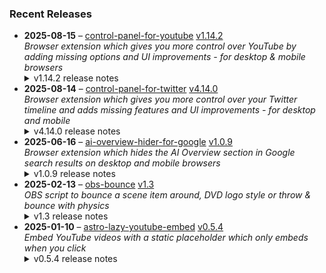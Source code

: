 ### Recent Releases

<!-- RECENT_RELEASES -->
<ul>
<li>
  <strong>2025-08-15</strong> – <a href="https://github.com/insin/control-panel-for-youtube">control-panel-for-youtube</a> <a href="https://github.com/insin/control-panel-for-youtube/releases/tag/v1.14.2">v1.14.2</a>
  <div><em>Browser extension which gives you more control over YouTube by adding missing options and UI improvements - for desktop &amp; mobile browsers</em></div>
  <details><summary>v1.14.2 release notes</summary><h2>Changes</h2>
<ul>
<li>The toolbar button now updates to indicate when the Enabled option is off</li>
<li>Translated the Japanese version of the extension name</li>
<li>Hide new individual Short grid item in Home on desktop</li>
<li>Fixed hiding Upcoming videos in Home on desktop, using the new thumbnail format</li>
<li>Fixed adding CSS when a new tab is left open in the background for a while</li>
</ul>
<h2>Availability</h2>

<p>This version is available for the following browsers:</p>
<p><a href="https://apps.apple.com/app/id6478456678?platform=mac" title="Safari on macOS" rel="nofollow"><img src="https://private-user-images.githubusercontent.com/226692/407980194-5521baec-f246-4a91-9615-ef602e3743b5.png?jwt=eyJ0eXAiOiJKV1QiLCJhbGciOiJIUzI1NiJ9.eyJpc3MiOiJnaXRodWIuY29tIiwiYXVkIjoicmF3LmdpdGh1YnVzZXJjb250ZW50LmNvbSIsImtleSI6ImtleTUiLCJleHAiOjE3NTYyMjgyNjAsIm5iZiI6MTc1NjIyNzk2MCwicGF0aCI6Ii8yMjY2OTIvNDA3OTgwMTk0LTU1MjFiYWVjLWYyNDYtNGE5MS05NjE1LWVmNjAyZTM3NDNiNS5wbmc_WC1BbXotQWxnb3JpdGhtPUFXUzQtSE1BQy1TSEEyNTYmWC1BbXotQ3JlZGVudGlhbD1BS0lBVkNPRFlMU0E1M1BRSzRaQSUyRjIwMjUwODI2JTJGdXMtZWFzdC0xJTJGczMlMkZhd3M0X3JlcXVlc3QmWC1BbXotRGF0ZT0yMDI1MDgyNlQxNzA2MDBaJlgtQW16LUV4cGlyZXM9MzAwJlgtQW16LVNpZ25hdHVyZT1lZGU2Yzk4YzdhZjRlMWZhMjkyNjIwNmNmN2UyNzRhZDY0OWFjNjdhYTYxNDg4ODUzMDQ1YzZiMTEyYjY0MDM5JlgtQW16LVNpZ25lZEhlYWRlcnM9aG9zdCJ9.XVvabq6C1zmpMd1frw48g23cNXceXMlwFF3aKk0DIUI" alt="Safari on macOS)" content-type-secured-asset="image/png" secured-asset-link="" style="max-width: 100%;"></a> <a href="https://apps.apple.com/app/id6478456678?platform=iphone" title="Safari on iOS" rel="nofollow"><img src="https://private-user-images.githubusercontent.com/226692/407979936-2370f4ea-3362-4b75-b52d-0e99dcae13f6.png?jwt=eyJ0eXAiOiJKV1QiLCJhbGciOiJIUzI1NiJ9.eyJpc3MiOiJnaXRodWIuY29tIiwiYXVkIjoicmF3LmdpdGh1YnVzZXJjb250ZW50LmNvbSIsImtleSI6ImtleTUiLCJleHAiOjE3NTYyMjgyNjAsIm5iZiI6MTc1NjIyNzk2MCwicGF0aCI6Ii8yMjY2OTIvNDA3OTc5OTM2LTIzNzBmNGVhLTMzNjItNGI3NS1iNTJkLTBlOTlkY2FlMTNmNi5wbmc_WC1BbXotQWxnb3JpdGhtPUFXUzQtSE1BQy1TSEEyNTYmWC1BbXotQ3JlZGVudGlhbD1BS0lBVkNPRFlMU0E1M1BRSzRaQSUyRjIwMjUwODI2JTJGdXMtZWFzdC0xJTJGczMlMkZhd3M0X3JlcXVlc3QmWC1BbXotRGF0ZT0yMDI1MDgyNlQxNzA2MDBaJlgtQW16LUV4cGlyZXM9MzAwJlgtQW16LVNpZ25hdHVyZT0zYTc1ODFhYmM4Y2YxM2YyMDNiZjU1ZTc3NWE4M2RiYWM2MTY0OTMyZjNmYjg1YWMzMDBkZTk4YTU4MmMwMzJjJlgtQW16LVNpZ25lZEhlYWRlcnM9aG9zdCJ9.8Ia09y60DdClBW11lzpYYHX-bhDuwPtcDM11WWyCunc" alt="Safari on iOS" content-type-secured-asset="image/png" secured-asset-link="" style="max-width: 100%;"></a> <a href="https://chromewebstore.google.com/detail/control-panel-for-youtube/lodcanccmfbpjjpnngindkkmiehimile" title="Chrome and Chromium-based browsers" rel="nofollow"><img src="https://private-user-images.githubusercontent.com/226692/307584913-08b44d7b-61d5-49f2-9a76-607eb36fe407.png?jwt=eyJ0eXAiOiJKV1QiLCJhbGciOiJIUzI1NiJ9.eyJpc3MiOiJnaXRodWIuY29tIiwiYXVkIjoicmF3LmdpdGh1YnVzZXJjb250ZW50LmNvbSIsImtleSI6ImtleTUiLCJleHAiOjE3NTYyMjgyNjAsIm5iZiI6MTc1NjIyNzk2MCwicGF0aCI6Ii8yMjY2OTIvMzA3NTg0OTEzLTA4YjQ0ZDdiLTYxZDUtNDlmMi05YTc2LTYwN2ViMzZmZTQwNy5wbmc_WC1BbXotQWxnb3JpdGhtPUFXUzQtSE1BQy1TSEEyNTYmWC1BbXotQ3JlZGVudGlhbD1BS0lBVkNPRFlMU0E1M1BRSzRaQSUyRjIwMjUwODI2JTJGdXMtZWFzdC0xJTJGczMlMkZhd3M0X3JlcXVlc3QmWC1BbXotRGF0ZT0yMDI1MDgyNlQxNzA2MDBaJlgtQW16LUV4cGlyZXM9MzAwJlgtQW16LVNpZ25hdHVyZT0yNDFhZWEzNjJiZDg0NzM5ZTBlY2ViMTE1Y2ZkZmFkMzFjZWE4ZDE5NzMyMmM1ZDI2OTgzZDM0ODVjNGFmYWY1JlgtQW16LVNpZ25lZEhlYWRlcnM9aG9zdCJ9.cM1uDJ_6ZjYsWdPZxh1VW7Ctmq9otaCJXSJfGoRziFs" alt="Chrome and Chromium-based browsers" content-type-secured-asset="image/png" secured-asset-link="" style="max-width: 100%;"></a> <a href="https://microsoftedge.microsoft.com/addons/detail/llinnalaegmbpmjonmfbpklchphiabfo" title="Edge and Edge Canary on Android" rel="nofollow"><img src="https://private-user-images.githubusercontent.com/226692/308582850-d5ccf576-df4a-48c8-b881-17c1e8a0c6df.png?jwt=eyJ0eXAiOiJKV1QiLCJhbGciOiJIUzI1NiJ9.eyJpc3MiOiJnaXRodWIuY29tIiwiYXVkIjoicmF3LmdpdGh1YnVzZXJjb250ZW50LmNvbSIsImtleSI6ImtleTUiLCJleHAiOjE3NTYyMjgyNjAsIm5iZiI6MTc1NjIyNzk2MCwicGF0aCI6Ii8yMjY2OTIvMzA4NTgyODUwLWQ1Y2NmNTc2LWRmNGEtNDhjOC1iODgxLTE3YzFlOGEwYzZkZi5wbmc_WC1BbXotQWxnb3JpdGhtPUFXUzQtSE1BQy1TSEEyNTYmWC1BbXotQ3JlZGVudGlhbD1BS0lBVkNPRFlMU0E1M1BRSzRaQSUyRjIwMjUwODI2JTJGdXMtZWFzdC0xJTJGczMlMkZhd3M0X3JlcXVlc3QmWC1BbXotRGF0ZT0yMDI1MDgyNlQxNzA2MDBaJlgtQW16LUV4cGlyZXM9MzAwJlgtQW16LVNpZ25hdHVyZT02YmU4NmZiNTNmYzNlYjM2NGZjMGE4ZThmOTZkZTEzN2I4NzM5ZmZiMjcwZWViY2I5NDk3OTcxNzY0ZmQ2MTAyJlgtQW16LVNpZ25lZEhlYWRlcnM9aG9zdCJ9.1yFNwhVIWtxT4a9AziX70bzwNEdbwsEppaicmG3XAhA" alt="Edge and Edge Canary on Android" content-type-secured-asset="image/png" secured-asset-link="" style="max-width: 100%;"></a> <a href="https://addons.mozilla.org/firefox/addon/control-panel-for-youtube/" title="Firefox and Firefox for Android" rel="nofollow"><img src="https://private-user-images.githubusercontent.com/226692/307636781-566d72e8-bd40-43a4-9118-1768946f5b20.png?jwt=eyJ0eXAiOiJKV1QiLCJhbGciOiJIUzI1NiJ9.eyJpc3MiOiJnaXRodWIuY29tIiwiYXVkIjoicmF3LmdpdGh1YnVzZXJjb250ZW50LmNvbSIsImtleSI6ImtleTUiLCJleHAiOjE3NTYyMjgyNjAsIm5iZiI6MTc1NjIyNzk2MCwicGF0aCI6Ii8yMjY2OTIvMzA3NjM2NzgxLTU2NmQ3MmU4LWJkNDAtNDNhNC05MTE4LTE3Njg5NDZmNWIyMC5wbmc_WC1BbXotQWxnb3JpdGhtPUFXUzQtSE1BQy1TSEEyNTYmWC1BbXotQ3JlZGVudGlhbD1BS0lBVkNPRFlMU0E1M1BRSzRaQSUyRjIwMjUwODI2JTJGdXMtZWFzdC0xJTJGczMlMkZhd3M0X3JlcXVlc3QmWC1BbXotRGF0ZT0yMDI1MDgyNlQxNzA2MDBaJlgtQW16LUV4cGlyZXM9MzAwJlgtQW16LVNpZ25hdHVyZT1kZjE5ZDYxYjgwMTQ3NGY2MjczOTk3YzIwZDVlMGE4MTdmYmI3YWI2ZTFmYWFiMTU5OGZjNjQ2MzQ3Y2NhNjI4JlgtQW16LVNpZ25lZEhlYWRlcnM9aG9zdCJ9.EsRkWoopUUd5BuVnc1JiGYk1mmowHkKW_IlJlmv0S8M" alt="Firefox and Firefox for Android" content-type-secured-asset="image/png" secured-asset-link="" style="max-width: 100%;"></a></p>
<h2>Screenshots</h2>
<h3>Toolbar button when the Enabled option is off</h3>
<table>
<thead>
<tr>
<th align="center">Firefox / Chrome etc.</th>
<th align="center">macOS Safari</th>
<th align="center">iOS Safari</th>
</tr>
</thead>
<tbody>
<tr>
<td align="center"><a target="_blank" rel="noopener noreferrer" href="https://private-user-images.githubusercontent.com/226692/478283385-5e44975e-abed-4732-bb39-7eaaa28a5bc2.png?jwt=eyJ0eXAiOiJKV1QiLCJhbGciOiJIUzI1NiJ9.eyJpc3MiOiJnaXRodWIuY29tIiwiYXVkIjoicmF3LmdpdGh1YnVzZXJjb250ZW50LmNvbSIsImtleSI6ImtleTUiLCJleHAiOjE3NTYyMjgyNjAsIm5iZiI6MTc1NjIyNzk2MCwicGF0aCI6Ii8yMjY2OTIvNDc4MjgzMzg1LTVlNDQ5NzVlLWFiZWQtNDczMi1iYjM5LTdlYWFhMjhhNWJjMi5wbmc_WC1BbXotQWxnb3JpdGhtPUFXUzQtSE1BQy1TSEEyNTYmWC1BbXotQ3JlZGVudGlhbD1BS0lBVkNPRFlMU0E1M1BRSzRaQSUyRjIwMjUwODI2JTJGdXMtZWFzdC0xJTJGczMlMkZhd3M0X3JlcXVlc3QmWC1BbXotRGF0ZT0yMDI1MDgyNlQxNzA2MDBaJlgtQW16LUV4cGlyZXM9MzAwJlgtQW16LVNpZ25hdHVyZT05N2M5NWMyYTNjNjNlYTZlOTQ4YzQ2YTI4ZTMyMWE4NzFkMzM4MWEyZjg0ZGQ0YjVjMGEzZTVjMTEyOTM0ODdkJlgtQW16LVNpZ25lZEhlYWRlcnM9aG9zdCJ9.33YMr90JCKKa9iLzC_OORyqgewKvAyMUzM-VR1FACGc"><img src="https://private-user-images.githubusercontent.com/226692/478283385-5e44975e-abed-4732-bb39-7eaaa28a5bc2.png?jwt=eyJ0eXAiOiJKV1QiLCJhbGciOiJIUzI1NiJ9.eyJpc3MiOiJnaXRodWIuY29tIiwiYXVkIjoicmF3LmdpdGh1YnVzZXJjb250ZW50LmNvbSIsImtleSI6ImtleTUiLCJleHAiOjE3NTYyMjgyNjAsIm5iZiI6MTc1NjIyNzk2MCwicGF0aCI6Ii8yMjY2OTIvNDc4MjgzMzg1LTVlNDQ5NzVlLWFiZWQtNDczMi1iYjM5LTdlYWFhMjhhNWJjMi5wbmc_WC1BbXotQWxnb3JpdGhtPUFXUzQtSE1BQy1TSEEyNTYmWC1BbXotQ3JlZGVudGlhbD1BS0lBVkNPRFlMU0E1M1BRSzRaQSUyRjIwMjUwODI2JTJGdXMtZWFzdC0xJTJGczMlMkZhd3M0X3JlcXVlc3QmWC1BbXotRGF0ZT0yMDI1MDgyNlQxNzA2MDBaJlgtQW16LUV4cGlyZXM9MzAwJlgtQW16LVNpZ25hdHVyZT05N2M5NWMyYTNjNjNlYTZlOTQ4YzQ2YTI4ZTMyMWE4NzFkMzM4MWEyZjg0ZGQ0YjVjMGEzZTVjMTEyOTM0ODdkJlgtQW16LVNpZ25lZEhlYWRlcnM9aG9zdCJ9.33YMr90JCKKa9iLzC_OORyqgewKvAyMUzM-VR1FACGc" alt="" content-type-secured-asset="image/png" style="max-width: 100%;"></a></td>
<td align="center"><a target="_blank" rel="noopener noreferrer" href="https://private-user-images.githubusercontent.com/226692/478283410-0cbf9092-774f-4403-a3ba-caf0d2d66d22.png?jwt=eyJ0eXAiOiJKV1QiLCJhbGciOiJIUzI1NiJ9.eyJpc3MiOiJnaXRodWIuY29tIiwiYXVkIjoicmF3LmdpdGh1YnVzZXJjb250ZW50LmNvbSIsImtleSI6ImtleTUiLCJleHAiOjE3NTYyMjgyNjAsIm5iZiI6MTc1NjIyNzk2MCwicGF0aCI6Ii8yMjY2OTIvNDc4MjgzNDEwLTBjYmY5MDkyLTc3NGYtNDQwMy1hM2JhLWNhZjBkMmQ2NmQyMi5wbmc_WC1BbXotQWxnb3JpdGhtPUFXUzQtSE1BQy1TSEEyNTYmWC1BbXotQ3JlZGVudGlhbD1BS0lBVkNPRFlMU0E1M1BRSzRaQSUyRjIwMjUwODI2JTJGdXMtZWFzdC0xJTJGczMlMkZhd3M0X3JlcXVlc3QmWC1BbXotRGF0ZT0yMDI1MDgyNlQxNzA2MDBaJlgtQW16LUV4cGlyZXM9MzAwJlgtQW16LVNpZ25hdHVyZT0yZmZkOWJjYzk5MTEwZmEzM2JiOWVkZjQwZmRmNjJjZTU5ZTVjNzhhMDYxMDQ4Nzg4OWY4YTdhOTMyNGM1ZTM3JlgtQW16LVNpZ25lZEhlYWRlcnM9aG9zdCJ9.0kgUNgPBofr59PI2t7C9DgwwvyPzr2w-ppRiU3Px8xw"><img src="https://private-user-images.githubusercontent.com/226692/478283410-0cbf9092-774f-4403-a3ba-caf0d2d66d22.png?jwt=eyJ0eXAiOiJKV1QiLCJhbGciOiJIUzI1NiJ9.eyJpc3MiOiJnaXRodWIuY29tIiwiYXVkIjoicmF3LmdpdGh1YnVzZXJjb250ZW50LmNvbSIsImtleSI6ImtleTUiLCJleHAiOjE3NTYyMjgyNjAsIm5iZiI6MTc1NjIyNzk2MCwicGF0aCI6Ii8yMjY2OTIvNDc4MjgzNDEwLTBjYmY5MDkyLTc3NGYtNDQwMy1hM2JhLWNhZjBkMmQ2NmQyMi5wbmc_WC1BbXotQWxnb3JpdGhtPUFXUzQtSE1BQy1TSEEyNTYmWC1BbXotQ3JlZGVudGlhbD1BS0lBVkNPRFlMU0E1M1BRSzRaQSUyRjIwMjUwODI2JTJGdXMtZWFzdC0xJTJGczMlMkZhd3M0X3JlcXVlc3QmWC1BbXotRGF0ZT0yMDI1MDgyNlQxNzA2MDBaJlgtQW16LUV4cGlyZXM9MzAwJlgtQW16LVNpZ25hdHVyZT0yZmZkOWJjYzk5MTEwZmEzM2JiOWVkZjQwZmRmNjJjZTU5ZTVjNzhhMDYxMDQ4Nzg4OWY4YTdhOTMyNGM1ZTM3JlgtQW16LVNpZ25lZEhlYWRlcnM9aG9zdCJ9.0kgUNgPBofr59PI2t7C9DgwwvyPzr2w-ppRiU3Px8xw" alt="" content-type-secured-asset="image/png" style="max-width: 100%;"></a></td>
<td align="center"><a target="_blank" rel="noopener noreferrer" href="https://private-user-images.githubusercontent.com/226692/478283399-4fbde350-7ad6-4a9b-bde2-950ef083ba26.png?jwt=eyJ0eXAiOiJKV1QiLCJhbGciOiJIUzI1NiJ9.eyJpc3MiOiJnaXRodWIuY29tIiwiYXVkIjoicmF3LmdpdGh1YnVzZXJjb250ZW50LmNvbSIsImtleSI6ImtleTUiLCJleHAiOjE3NTYyMjgyNjAsIm5iZiI6MTc1NjIyNzk2MCwicGF0aCI6Ii8yMjY2OTIvNDc4MjgzMzk5LTRmYmRlMzUwLTdhZDYtNGE5Yi1iZGUyLTk1MGVmMDgzYmEyNi5wbmc_WC1BbXotQWxnb3JpdGhtPUFXUzQtSE1BQy1TSEEyNTYmWC1BbXotQ3JlZGVudGlhbD1BS0lBVkNPRFlMU0E1M1BRSzRaQSUyRjIwMjUwODI2JTJGdXMtZWFzdC0xJTJGczMlMkZhd3M0X3JlcXVlc3QmWC1BbXotRGF0ZT0yMDI1MDgyNlQxNzA2MDBaJlgtQW16LUV4cGlyZXM9MzAwJlgtQW16LVNpZ25hdHVyZT1iMGRiNzhlZWJiYTcxZGFlNTZiYmM3OGM4MTBiZjI5M2Q5OGRjNjk0Y2RiMzMwNzk3NWI0YTg1YzgyYWIxZmMyJlgtQW16LVNpZ25lZEhlYWRlcnM9aG9zdCJ9.6k0nqApOXorjDMjBc3ZV096SidswVMlVUsiCSHOd_v0"><img src="https://private-user-images.githubusercontent.com/226692/478283399-4fbde350-7ad6-4a9b-bde2-950ef083ba26.png?jwt=eyJ0eXAiOiJKV1QiLCJhbGciOiJIUzI1NiJ9.eyJpc3MiOiJnaXRodWIuY29tIiwiYXVkIjoicmF3LmdpdGh1YnVzZXJjb250ZW50LmNvbSIsImtleSI6ImtleTUiLCJleHAiOjE3NTYyMjgyNjAsIm5iZiI6MTc1NjIyNzk2MCwicGF0aCI6Ii8yMjY2OTIvNDc4MjgzMzk5LTRmYmRlMzUwLTdhZDYtNGE5Yi1iZGUyLTk1MGVmMDgzYmEyNi5wbmc_WC1BbXotQWxnb3JpdGhtPUFXUzQtSE1BQy1TSEEyNTYmWC1BbXotQ3JlZGVudGlhbD1BS0lBVkNPRFlMU0E1M1BRSzRaQSUyRjIwMjUwODI2JTJGdXMtZWFzdC0xJTJGczMlMkZhd3M0X3JlcXVlc3QmWC1BbXotRGF0ZT0yMDI1MDgyNlQxNzA2MDBaJlgtQW16LUV4cGlyZXM9MzAwJlgtQW16LVNpZ25hdHVyZT1iMGRiNzhlZWJiYTcxZGFlNTZiYmM3OGM4MTBiZjI5M2Q5OGRjNjk0Y2RiMzMwNzk3NWI0YTg1YzgyYWIxZmMyJlgtQW16LVNpZ25lZEhlYWRlcnM9aG9zdCJ9.6k0nqApOXorjDMjBc3ZV096SidswVMlVUsiCSHOd_v0" height="96" content-type-secured-asset="image/png" style="max-width: 100%; height: auto; max-height: 96px;"></a></td>
</tr>
</tbody>
</table></details>
</li>
<li>
  <strong>2025-08-14</strong> – <a href="https://github.com/insin/control-panel-for-twitter">control-panel-for-twitter</a> <a href="https://github.com/insin/control-panel-for-twitter/releases/tag/v4.14.0">v4.14.0</a>
  <div><em>Browser extension which gives you more control over your Twitter timeline and adds missing features and UI improvements - for desktop and mobile</em></div>
  <details><summary>v4.14.0 release notes</summary><p>Visit the <a href="https://soitis.dev/control-panel-for-twitter" rel="nofollow">Control Panel for Twitter website</a> for installation links, more information about the extension, and FAQs (most about why Safari is so weird about extensions).</p>
<p>Follow <a href="https://twitter.com/ControlPanelFT" rel="nofollow">@ControlPanelFT</a> on Twitter or <a href="https://bsky.app/profile/soitis.dev" rel="nofollow">@soitis.dev</a> on Bluesky for updates.</p>
<h2>Changes</h2>
<ul>
<li>Added a Bypass age verification option (default: enabled)</li>
<li>Added an option to hide Chat</li>
<li>Fixed Japanese translation for hiding likes in notifications</li>
<li>Fixed hiding the Premium upsell under your own focused Tweets</li>
</ul>
<h2>Availability</h2>

<p>This version is available for the following browsers:</p>
<p><a href="https://apps.apple.com/app/id1668516167?platform=iphone" title="Safari on iOS" rel="nofollow"><img src="https://private-user-images.githubusercontent.com/226692/407979936-2370f4ea-3362-4b75-b52d-0e99dcae13f6.png?jwt=eyJ0eXAiOiJKV1QiLCJhbGciOiJIUzI1NiJ9.eyJpc3MiOiJnaXRodWIuY29tIiwiYXVkIjoicmF3LmdpdGh1YnVzZXJjb250ZW50LmNvbSIsImtleSI6ImtleTUiLCJleHAiOjE3NTYyMjgyNjAsIm5iZiI6MTc1NjIyNzk2MCwicGF0aCI6Ii8yMjY2OTIvNDA3OTc5OTM2LTIzNzBmNGVhLTMzNjItNGI3NS1iNTJkLTBlOTlkY2FlMTNmNi5wbmc_WC1BbXotQWxnb3JpdGhtPUFXUzQtSE1BQy1TSEEyNTYmWC1BbXotQ3JlZGVudGlhbD1BS0lBVkNPRFlMU0E1M1BRSzRaQSUyRjIwMjUwODI2JTJGdXMtZWFzdC0xJTJGczMlMkZhd3M0X3JlcXVlc3QmWC1BbXotRGF0ZT0yMDI1MDgyNlQxNzA2MDBaJlgtQW16LUV4cGlyZXM9MzAwJlgtQW16LVNpZ25hdHVyZT0zYTc1ODFhYmM4Y2YxM2YyMDNiZjU1ZTc3NWE4M2RiYWM2MTY0OTMyZjNmYjg1YWMzMDBkZTk4YTU4MmMwMzJjJlgtQW16LVNpZ25lZEhlYWRlcnM9aG9zdCJ9.8Ia09y60DdClBW11lzpYYHX-bhDuwPtcDM11WWyCunc" alt="Safari on iOS" content-type-secured-asset="image/png" secured-asset-link="" style="max-width: 100%;"></a>  <a href="https://apps.apple.com/app/id1668516167?platform=mac" title="Safari on macOS" rel="nofollow"><img src="https://private-user-images.githubusercontent.com/226692/407980194-5521baec-f246-4a91-9615-ef602e3743b5.png?jwt=eyJ0eXAiOiJKV1QiLCJhbGciOiJIUzI1NiJ9.eyJpc3MiOiJnaXRodWIuY29tIiwiYXVkIjoicmF3LmdpdGh1YnVzZXJjb250ZW50LmNvbSIsImtleSI6ImtleTUiLCJleHAiOjE3NTYyMjgyNjAsIm5iZiI6MTc1NjIyNzk2MCwicGF0aCI6Ii8yMjY2OTIvNDA3OTgwMTk0LTU1MjFiYWVjLWYyNDYtNGE5MS05NjE1LWVmNjAyZTM3NDNiNS5wbmc_WC1BbXotQWxnb3JpdGhtPUFXUzQtSE1BQy1TSEEyNTYmWC1BbXotQ3JlZGVudGlhbD1BS0lBVkNPRFlMU0E1M1BRSzRaQSUyRjIwMjUwODI2JTJGdXMtZWFzdC0xJTJGczMlMkZhd3M0X3JlcXVlc3QmWC1BbXotRGF0ZT0yMDI1MDgyNlQxNzA2MDBaJlgtQW16LUV4cGlyZXM9MzAwJlgtQW16LVNpZ25hdHVyZT1lZGU2Yzk4YzdhZjRlMWZhMjkyNjIwNmNmN2UyNzRhZDY0OWFjNjdhYTYxNDg4ODUzMDQ1YzZiMTEyYjY0MDM5JlgtQW16LVNpZ25lZEhlYWRlcnM9aG9zdCJ9.XVvabq6C1zmpMd1frw48g23cNXceXMlwFF3aKk0DIUI" alt="Safari on macOS)" content-type-secured-asset="image/png" secured-asset-link="" style="max-width: 100%;"></a> <a href="https://microsoftedge.microsoft.com/addons/detail/control-panel-for-twitter/foccddlibbeccjiobcnakipdpkjiijjp" title="Edge and Edge Canary on Android" rel="nofollow"><img src="https://user-images.githubusercontent.com/226692/212897573-34b1af0a-dc5a-4aa2-a1e7-ca85d3823f9f.png" alt="Edge and Edge Canary on Android" style="max-width: 100%;"></a> <a href="https://chromewebstore.google.com/detail/control-panel-for-twitter/kpmjjdhbcfebfjgdnpjagcndoelnidfj" title="Google Chrome and Chromium-based browsers" rel="nofollow"><img src="https://user-images.githubusercontent.com/226692/212897023-9e66b1b0-e1cd-44df-a4f2-3d5bda80c5f8.png" alt="Google Chrome and Chromium-based browsers" style="max-width: 100%;"></a> <a href="https://addons.mozilla.org/firefox/addon/control-panel-for-twitter/" title="Firefox and Firefox for Android" rel="nofollow"><img src="https://user-images.githubusercontent.com/226692/212897487-f3993495-2032-44a4-b0c6-1bd1d9cc56dd.png" alt="Firefox and Firefox for Android" style="max-width: 100%;"></a></p>
<h2>Screenshots</h2>
<h3>New "Bypass age verification" option</h3>
<a target="_blank" rel="noopener noreferrer" href="https://private-user-images.githubusercontent.com/226692/477902566-3f5ccf22-6338-47c9-8544-27d8785e7a47.png?jwt=eyJ0eXAiOiJKV1QiLCJhbGciOiJIUzI1NiJ9.eyJpc3MiOiJnaXRodWIuY29tIiwiYXVkIjoicmF3LmdpdGh1YnVzZXJjb250ZW50LmNvbSIsImtleSI6ImtleTUiLCJleHAiOjE3NTYyMjgyNjAsIm5iZiI6MTc1NjIyNzk2MCwicGF0aCI6Ii8yMjY2OTIvNDc3OTAyNTY2LTNmNWNjZjIyLTYzMzgtNDdjOS04NTQ0LTI3ZDg3ODVlN2E0Ny5wbmc_WC1BbXotQWxnb3JpdGhtPUFXUzQtSE1BQy1TSEEyNTYmWC1BbXotQ3JlZGVudGlhbD1BS0lBVkNPRFlMU0E1M1BRSzRaQSUyRjIwMjUwODI2JTJGdXMtZWFzdC0xJTJGczMlMkZhd3M0X3JlcXVlc3QmWC1BbXotRGF0ZT0yMDI1MDgyNlQxNzA2MDBaJlgtQW16LUV4cGlyZXM9MzAwJlgtQW16LVNpZ25hdHVyZT05NzRkZDM2N2NiZWYzMWM2MjVjM2FkZWQ0OWUxNzAxYTdhY2JmNTM3M2M0YzFjY2RmOThhNTY0OTI4YWU0MTFhJlgtQW16LVNpZ25lZEhlYWRlcnM9aG9zdCJ9.dpGTShX9vH4FuT_u_QNSG_T9qXjMJ13cKfj9KGi1Edw"><img width="816" height="172" alt="Screenshot 2025-08-14 at 5 49 46 pm" src="https://private-user-images.githubusercontent.com/226692/477902566-3f5ccf22-6338-47c9-8544-27d8785e7a47.png?jwt=eyJ0eXAiOiJKV1QiLCJhbGciOiJIUzI1NiJ9.eyJpc3MiOiJnaXRodWIuY29tIiwiYXVkIjoicmF3LmdpdGh1YnVzZXJjb250ZW50LmNvbSIsImtleSI6ImtleTUiLCJleHAiOjE3NTYyMjgyNjAsIm5iZiI6MTc1NjIyNzk2MCwicGF0aCI6Ii8yMjY2OTIvNDc3OTAyNTY2LTNmNWNjZjIyLTYzMzgtNDdjOS04NTQ0LTI3ZDg3ODVlN2E0Ny5wbmc_WC1BbXotQWxnb3JpdGhtPUFXUzQtSE1BQy1TSEEyNTYmWC1BbXotQ3JlZGVudGlhbD1BS0lBVkNPRFlMU0E1M1BRSzRaQSUyRjIwMjUwODI2JTJGdXMtZWFzdC0xJTJGczMlMkZhd3M0X3JlcXVlc3QmWC1BbXotRGF0ZT0yMDI1MDgyNlQxNzA2MDBaJlgtQW16LUV4cGlyZXM9MzAwJlgtQW16LVNpZ25hdHVyZT05NzRkZDM2N2NiZWYzMWM2MjVjM2FkZWQ0OWUxNzAxYTdhY2JmNTM3M2M0YzFjY2RmOThhNTY0OTI4YWU0MTFhJlgtQW16LVNpZ25lZEhlYWRlcnM9aG9zdCJ9.dpGTShX9vH4FuT_u_QNSG_T9qXjMJ13cKfj9KGi1Edw" content-type-secured-asset="image/png" style="max-width: 100%; height: auto; max-height: 172px;"></a>
<table>
<thead>
<tr>
<th align="center">Before</th>
<th align="center">After (Unblur sensitive content disabled)</th>
<th align="center">After (Unblur sensitive content enabled)</th>
</tr>
</thead>
<tbody>
<tr>
<td align="center"><a target="_blank" rel="noopener noreferrer" href="https://private-user-images.githubusercontent.com/226692/478631426-f790b55a-650e-4b53-9a14-36d9bc18ccbc.png?jwt=eyJ0eXAiOiJKV1QiLCJhbGciOiJIUzI1NiJ9.eyJpc3MiOiJnaXRodWIuY29tIiwiYXVkIjoicmF3LmdpdGh1YnVzZXJjb250ZW50LmNvbSIsImtleSI6ImtleTUiLCJleHAiOjE3NTYyMjgyNjAsIm5iZiI6MTc1NjIyNzk2MCwicGF0aCI6Ii8yMjY2OTIvNDc4NjMxNDI2LWY3OTBiNTVhLTY1MGUtNGI1My05YTE0LTM2ZDliYzE4Y2NiYy5wbmc_WC1BbXotQWxnb3JpdGhtPUFXUzQtSE1BQy1TSEEyNTYmWC1BbXotQ3JlZGVudGlhbD1BS0lBVkNPRFlMU0E1M1BRSzRaQSUyRjIwMjUwODI2JTJGdXMtZWFzdC0xJTJGczMlMkZhd3M0X3JlcXVlc3QmWC1BbXotRGF0ZT0yMDI1MDgyNlQxNzA2MDBaJlgtQW16LUV4cGlyZXM9MzAwJlgtQW16LVNpZ25hdHVyZT0zMDcyZTQyNzQ0NDI2MTBmMzdhMjlhZTA4MGQ1ODcwZTM3YzJkZTNhZjkxZGIyMzYxNDI0NWI4YmM1NTI5ZDk2JlgtQW16LVNpZ25lZEhlYWRlcnM9aG9zdCJ9.fcrCrcz0aZclqvI6t-guHnPCPnq6ITiUt-jkgLLF7zo"><img src="https://private-user-images.githubusercontent.com/226692/478631426-f790b55a-650e-4b53-9a14-36d9bc18ccbc.png?jwt=eyJ0eXAiOiJKV1QiLCJhbGciOiJIUzI1NiJ9.eyJpc3MiOiJnaXRodWIuY29tIiwiYXVkIjoicmF3LmdpdGh1YnVzZXJjb250ZW50LmNvbSIsImtleSI6ImtleTUiLCJleHAiOjE3NTYyMjgyNjAsIm5iZiI6MTc1NjIyNzk2MCwicGF0aCI6Ii8yMjY2OTIvNDc4NjMxNDI2LWY3OTBiNTVhLTY1MGUtNGI1My05YTE0LTM2ZDliYzE4Y2NiYy5wbmc_WC1BbXotQWxnb3JpdGhtPUFXUzQtSE1BQy1TSEEyNTYmWC1BbXotQ3JlZGVudGlhbD1BS0lBVkNPRFlMU0E1M1BRSzRaQSUyRjIwMjUwODI2JTJGdXMtZWFzdC0xJTJGczMlMkZhd3M0X3JlcXVlc3QmWC1BbXotRGF0ZT0yMDI1MDgyNlQxNzA2MDBaJlgtQW16LUV4cGlyZXM9MzAwJlgtQW16LVNpZ25hdHVyZT0zMDcyZTQyNzQ0NDI2MTBmMzdhMjlhZTA4MGQ1ODcwZTM3YzJkZTNhZjkxZGIyMzYxNDI0NWI4YmM1NTI5ZDk2JlgtQW16LVNpZ25lZEhlYWRlcnM9aG9zdCJ9.fcrCrcz0aZclqvI6t-guHnPCPnq6ITiUt-jkgLLF7zo" alt="" content-type-secured-asset="image/png" style="max-width: 100%;"></a></td>
<td align="center"><a target="_blank" rel="noopener noreferrer" href="https://private-user-images.githubusercontent.com/226692/478631434-def6faf0-7d78-4c10-a152-a8beae0a53d8.png?jwt=eyJ0eXAiOiJKV1QiLCJhbGciOiJIUzI1NiJ9.eyJpc3MiOiJnaXRodWIuY29tIiwiYXVkIjoicmF3LmdpdGh1YnVzZXJjb250ZW50LmNvbSIsImtleSI6ImtleTUiLCJleHAiOjE3NTYyMjgyNjAsIm5iZiI6MTc1NjIyNzk2MCwicGF0aCI6Ii8yMjY2OTIvNDc4NjMxNDM0LWRlZjZmYWYwLTdkNzgtNGMxMC1hMTUyLWE4YmVhZTBhNTNkOC5wbmc_WC1BbXotQWxnb3JpdGhtPUFXUzQtSE1BQy1TSEEyNTYmWC1BbXotQ3JlZGVudGlhbD1BS0lBVkNPRFlMU0E1M1BRSzRaQSUyRjIwMjUwODI2JTJGdXMtZWFzdC0xJTJGczMlMkZhd3M0X3JlcXVlc3QmWC1BbXotRGF0ZT0yMDI1MDgyNlQxNzA2MDBaJlgtQW16LUV4cGlyZXM9MzAwJlgtQW16LVNpZ25hdHVyZT1lNDZkMDlkMzgwNmY0OWUwNmZjM2U0N2U2NThhOTgwNjU0Y2JhMGYxMzJlYmY0MTQ0OWRkNDhhZjVhYzdiYWEyJlgtQW16LVNpZ25lZEhlYWRlcnM9aG9zdCJ9.TdX0RhBRuoEYgp-GrgW0XvuMxa9aWVddMdZ1DGO4oqI"><img src="https://private-user-images.githubusercontent.com/226692/478631434-def6faf0-7d78-4c10-a152-a8beae0a53d8.png?jwt=eyJ0eXAiOiJKV1QiLCJhbGciOiJIUzI1NiJ9.eyJpc3MiOiJnaXRodWIuY29tIiwiYXVkIjoicmF3LmdpdGh1YnVzZXJjb250ZW50LmNvbSIsImtleSI6ImtleTUiLCJleHAiOjE3NTYyMjgyNjAsIm5iZiI6MTc1NjIyNzk2MCwicGF0aCI6Ii8yMjY2OTIvNDc4NjMxNDM0LWRlZjZmYWYwLTdkNzgtNGMxMC1hMTUyLWE4YmVhZTBhNTNkOC5wbmc_WC1BbXotQWxnb3JpdGhtPUFXUzQtSE1BQy1TSEEyNTYmWC1BbXotQ3JlZGVudGlhbD1BS0lBVkNPRFlMU0E1M1BRSzRaQSUyRjIwMjUwODI2JTJGdXMtZWFzdC0xJTJGczMlMkZhd3M0X3JlcXVlc3QmWC1BbXotRGF0ZT0yMDI1MDgyNlQxNzA2MDBaJlgtQW16LUV4cGlyZXM9MzAwJlgtQW16LVNpZ25hdHVyZT1lNDZkMDlkMzgwNmY0OWUwNmZjM2U0N2U2NThhOTgwNjU0Y2JhMGYxMzJlYmY0MTQ0OWRkNDhhZjVhYzdiYWEyJlgtQW16LVNpZ25lZEhlYWRlcnM9aG9zdCJ9.TdX0RhBRuoEYgp-GrgW0XvuMxa9aWVddMdZ1DGO4oqI" alt="" content-type-secured-asset="image/png" style="max-width: 100%;"></a></td>
<td align="center"><strong><em>This user has been banned from GitHub</em></strong></td>
</tr>
</tbody>
</table>
<h2>Donate</h2>
<p>Support Control Panel for Twitter development with a tip:</p>
<p><a href="https://ko-fi.com/jbscript" rel="nofollow"><img src="https://private-user-images.githubusercontent.com/226692/330361609-c318a7d3-695e-448d-af15-ef0b934ae168.png?jwt=eyJ0eXAiOiJKV1QiLCJhbGciOiJIUzI1NiJ9.eyJpc3MiOiJnaXRodWIuY29tIiwiYXVkIjoicmF3LmdpdGh1YnVzZXJjb250ZW50LmNvbSIsImtleSI6ImtleTUiLCJleHAiOjE3NTYyMjgyNjAsIm5iZiI6MTc1NjIyNzk2MCwicGF0aCI6Ii8yMjY2OTIvMzMwMzYxNjA5LWMzMThhN2QzLTY5NWUtNDQ4ZC1hZjE1LWVmMGI5MzRhZTE2OC5wbmc_WC1BbXotQWxnb3JpdGhtPUFXUzQtSE1BQy1TSEEyNTYmWC1BbXotQ3JlZGVudGlhbD1BS0lBVkNPRFlMU0E1M1BRSzRaQSUyRjIwMjUwODI2JTJGdXMtZWFzdC0xJTJGczMlMkZhd3M0X3JlcXVlc3QmWC1BbXotRGF0ZT0yMDI1MDgyNlQxNzA2MDBaJlgtQW16LUV4cGlyZXM9MzAwJlgtQW16LVNpZ25hdHVyZT00MzJmMDI2MzQ5YzhlYjEwMDhlMjAyNWJhOWI2NjE3ODNjMTVkNzI4MGQ0YWEyZjQ0ZGU2ZWY2NDRjZGVmNzVjJlgtQW16LVNpZ25lZEhlYWRlcnM9aG9zdCJ9.DA1OGVwTKw5nawXzY9Ww9Ra4aoS034fV5ri_6ROtF_Q" alt="Support me on Ko-fi" content-type-secured-asset="image/png" secured-asset-link="" style="max-width: 100%;"></a></p></details>
</li>
<li>
  <strong>2025-06-16</strong> – <a href="https://github.com/insin/ai-overview-hider-for-google">ai-overview-hider-for-google</a> <a href="https://github.com/insin/ai-overview-hider-for-google/releases/tag/v1.0.9">v1.0.9</a>
  <div><em>Browser extension which hides the AI Overview section in Google search results on desktop and mobile browsers</em></div>
  <details><summary>v1.0.9 release notes</summary><p>Visit the <a href="https://soitis.dev/ai-overview-hider-for-google" rel="nofollow">AI Overview Hider for Google website</a> for installation links, more information about the extension, and FAQs. Follow <a href="https://bsky.app/profile/soitis.dev" rel="nofollow">@soitis.dev</a> on Bluesky for updates.</p>
<h2>Changes</h2>
<ul>
<li>Fixed hiding AI Overview inline with other search results on desktop</li>
</ul>
<h2>Availability</h2>

<p>This version is available for the following browsers:</p>
<p><a href="https://apps.apple.com/app/ai-overview-hider-for-google/id6739935376?platform=mac" title="Safari on macOS" rel="nofollow"><img src="https://private-user-images.githubusercontent.com/226692/407980194-5521baec-f246-4a91-9615-ef602e3743b5.png?jwt=eyJ0eXAiOiJKV1QiLCJhbGciOiJIUzI1NiJ9.eyJpc3MiOiJnaXRodWIuY29tIiwiYXVkIjoicmF3LmdpdGh1YnVzZXJjb250ZW50LmNvbSIsImtleSI6ImtleTUiLCJleHAiOjE3NTYyMjgyNjAsIm5iZiI6MTc1NjIyNzk2MCwicGF0aCI6Ii8yMjY2OTIvNDA3OTgwMTk0LTU1MjFiYWVjLWYyNDYtNGE5MS05NjE1LWVmNjAyZTM3NDNiNS5wbmc_WC1BbXotQWxnb3JpdGhtPUFXUzQtSE1BQy1TSEEyNTYmWC1BbXotQ3JlZGVudGlhbD1BS0lBVkNPRFlMU0E1M1BRSzRaQSUyRjIwMjUwODI2JTJGdXMtZWFzdC0xJTJGczMlMkZhd3M0X3JlcXVlc3QmWC1BbXotRGF0ZT0yMDI1MDgyNlQxNzA2MDBaJlgtQW16LUV4cGlyZXM9MzAwJlgtQW16LVNpZ25hdHVyZT1lZGU2Yzk4YzdhZjRlMWZhMjkyNjIwNmNmN2UyNzRhZDY0OWFjNjdhYTYxNDg4ODUzMDQ1YzZiMTEyYjY0MDM5JlgtQW16LVNpZ25lZEhlYWRlcnM9aG9zdCJ9.XVvabq6C1zmpMd1frw48g23cNXceXMlwFF3aKk0DIUI" alt="Safari on macOS)" content-type-secured-asset="image/png" secured-asset-link="" style="max-width: 100%;"></a> <a href="https://apps.apple.com/app/ai-overview-hider-for-google/id6739935376?platform=iphone" title="Safari on iOS" rel="nofollow"><img src="https://private-user-images.githubusercontent.com/226692/407979936-2370f4ea-3362-4b75-b52d-0e99dcae13f6.png?jwt=eyJ0eXAiOiJKV1QiLCJhbGciOiJIUzI1NiJ9.eyJpc3MiOiJnaXRodWIuY29tIiwiYXVkIjoicmF3LmdpdGh1YnVzZXJjb250ZW50LmNvbSIsImtleSI6ImtleTUiLCJleHAiOjE3NTYyMjgyNjAsIm5iZiI6MTc1NjIyNzk2MCwicGF0aCI6Ii8yMjY2OTIvNDA3OTc5OTM2LTIzNzBmNGVhLTMzNjItNGI3NS1iNTJkLTBlOTlkY2FlMTNmNi5wbmc_WC1BbXotQWxnb3JpdGhtPUFXUzQtSE1BQy1TSEEyNTYmWC1BbXotQ3JlZGVudGlhbD1BS0lBVkNPRFlMU0E1M1BRSzRaQSUyRjIwMjUwODI2JTJGdXMtZWFzdC0xJTJGczMlMkZhd3M0X3JlcXVlc3QmWC1BbXotRGF0ZT0yMDI1MDgyNlQxNzA2MDBaJlgtQW16LUV4cGlyZXM9MzAwJlgtQW16LVNpZ25hdHVyZT0zYTc1ODFhYmM4Y2YxM2YyMDNiZjU1ZTc3NWE4M2RiYWM2MTY0OTMyZjNmYjg1YWMzMDBkZTk4YTU4MmMwMzJjJlgtQW16LVNpZ25lZEhlYWRlcnM9aG9zdCJ9.8Ia09y60DdClBW11lzpYYHX-bhDuwPtcDM11WWyCunc" alt="Safari on iOS" content-type-secured-asset="image/png" secured-asset-link="" style="max-width: 100%;"></a> <a href="https://addons.mozilla.org/en-GB/firefox/addon/ai-overview-hider-for-google/" title="Firefox and Firefox for Android" rel="nofollow"><img src="https://private-user-images.githubusercontent.com/226692/399291296-c994c949-1101-4fcc-a8c3-a8d644ffc883.png?jwt=eyJ0eXAiOiJKV1QiLCJhbGciOiJIUzI1NiJ9.eyJpc3MiOiJnaXRodWIuY29tIiwiYXVkIjoicmF3LmdpdGh1YnVzZXJjb250ZW50LmNvbSIsImtleSI6ImtleTUiLCJleHAiOjE3NTYyMjgyNjAsIm5iZiI6MTc1NjIyNzk2MCwicGF0aCI6Ii8yMjY2OTIvMzk5MjkxMjk2LWM5OTRjOTQ5LTExMDEtNGZjYy1hOGMzLWE4ZDY0NGZmYzg4My5wbmc_WC1BbXotQWxnb3JpdGhtPUFXUzQtSE1BQy1TSEEyNTYmWC1BbXotQ3JlZGVudGlhbD1BS0lBVkNPRFlMU0E1M1BRSzRaQSUyRjIwMjUwODI2JTJGdXMtZWFzdC0xJTJGczMlMkZhd3M0X3JlcXVlc3QmWC1BbXotRGF0ZT0yMDI1MDgyNlQxNzA2MDBaJlgtQW16LUV4cGlyZXM9MzAwJlgtQW16LVNpZ25hdHVyZT0xNDkzOTcxN2U5ZDIwYzc2NjUwM2IxOTRkYjZkMmMwMGU0NDU1MzY0ZDBkZWE5NmZlYjllOTA3OTBlZTcyMGVmJlgtQW16LVNpZ25lZEhlYWRlcnM9aG9zdCJ9.KPMet7B02DB0or8cfc969S5H6SWKIG9ExwNBWLiFT7Y" alt="Firefox and Firefox for Android" content-type-secured-asset="image/png" secured-asset-link="" style="max-width: 100%;"></a> <a href="https://chromewebstore.google.com/detail/ai-overview-hider-for-goo/foobohnghnhkmgpglaefdnbcjkenjpgi" title="Chrome and Chromium-based browsers" rel="nofollow"><img src="https://private-user-images.githubusercontent.com/226692/399071033-5e1c67cd-086c-415b-b055-267df80d6c13.png?jwt=eyJ0eXAiOiJKV1QiLCJhbGciOiJIUzI1NiJ9.eyJpc3MiOiJnaXRodWIuY29tIiwiYXVkIjoicmF3LmdpdGh1YnVzZXJjb250ZW50LmNvbSIsImtleSI6ImtleTUiLCJleHAiOjE3NTYyMjgyNjAsIm5iZiI6MTc1NjIyNzk2MCwicGF0aCI6Ii8yMjY2OTIvMzk5MDcxMDMzLTVlMWM2N2NkLTA4NmMtNDE1Yi1iMDU1LTI2N2RmODBkNmMxMy5wbmc_WC1BbXotQWxnb3JpdGhtPUFXUzQtSE1BQy1TSEEyNTYmWC1BbXotQ3JlZGVudGlhbD1BS0lBVkNPRFlMU0E1M1BRSzRaQSUyRjIwMjUwODI2JTJGdXMtZWFzdC0xJTJGczMlMkZhd3M0X3JlcXVlc3QmWC1BbXotRGF0ZT0yMDI1MDgyNlQxNzA2MDBaJlgtQW16LUV4cGlyZXM9MzAwJlgtQW16LVNpZ25hdHVyZT1jNDZiMjU5NDdjNTQ2NTZjZThiNGMyMWU4OWIzZTkyYWRhNWIyZWZlMGU3YTNlODAzNWUyMmNlMzdiNDhkNWY4JlgtQW16LVNpZ25lZEhlYWRlcnM9aG9zdCJ9.izmLhjmfsL4ceCH9wegrbEOoo8wntvITvtcSWC2SMEE" alt="Chrome and Chromium-based browsers" content-type-secured-asset="image/png" secured-asset-link="" style="max-width: 100%;"></a> <a href="https://microsoftedge.microsoft.com/addons/detail/ai-overview-hider-for-goo/kgnepepbdpcpjkkhomocmpohgocijgkf" title="Edge and Edge Canary on Android" rel="nofollow"><img src="https://private-user-images.githubusercontent.com/226692/399472874-649d0e77-de48-47ce-a856-db02703929cb.png?jwt=eyJ0eXAiOiJKV1QiLCJhbGciOiJIUzI1NiJ9.eyJpc3MiOiJnaXRodWIuY29tIiwiYXVkIjoicmF3LmdpdGh1YnVzZXJjb250ZW50LmNvbSIsImtleSI6ImtleTUiLCJleHAiOjE3NTYyMjgyNjAsIm5iZiI6MTc1NjIyNzk2MCwicGF0aCI6Ii8yMjY2OTIvMzk5NDcyODc0LTY0OWQwZTc3LWRlNDgtNDdjZS1hODU2LWRiMDI3MDM5MjljYi5wbmc_WC1BbXotQWxnb3JpdGhtPUFXUzQtSE1BQy1TSEEyNTYmWC1BbXotQ3JlZGVudGlhbD1BS0lBVkNPRFlMU0E1M1BRSzRaQSUyRjIwMjUwODI2JTJGdXMtZWFzdC0xJTJGczMlMkZhd3M0X3JlcXVlc3QmWC1BbXotRGF0ZT0yMDI1MDgyNlQxNzA2MDBaJlgtQW16LUV4cGlyZXM9MzAwJlgtQW16LVNpZ25hdHVyZT1jZTIxMzYyMzUyNTU5MmU2ZmQyMmZlZjM1NWRmMTRmNjIwODkwN2Y1NmQ4NDlmNDZmOTU1MzhhYzRjMWU2MDQyJlgtQW16LVNpZ25lZEhlYWRlcnM9aG9zdCJ9.g6kLGnybtWdznN5HGw5DxVy4-tgc8zC_bzz-5r3GyqM" alt="Edge and Edge Canary on Android" content-type-secured-asset="image/png" secured-asset-link="" style="max-width: 100%;"></a></p>
<h2>Donate</h2>
<p>Support AI Overview Hider for Google development with a tip:</p>
<p><a href="https://ko-fi.com/jbscript" rel="nofollow"><img src="https://private-user-images.githubusercontent.com/226692/330361609-c318a7d3-695e-448d-af15-ef0b934ae168.png?jwt=eyJ0eXAiOiJKV1QiLCJhbGciOiJIUzI1NiJ9.eyJpc3MiOiJnaXRodWIuY29tIiwiYXVkIjoicmF3LmdpdGh1YnVzZXJjb250ZW50LmNvbSIsImtleSI6ImtleTUiLCJleHAiOjE3NTYyMjgyNjAsIm5iZiI6MTc1NjIyNzk2MCwicGF0aCI6Ii8yMjY2OTIvMzMwMzYxNjA5LWMzMThhN2QzLTY5NWUtNDQ4ZC1hZjE1LWVmMGI5MzRhZTE2OC5wbmc_WC1BbXotQWxnb3JpdGhtPUFXUzQtSE1BQy1TSEEyNTYmWC1BbXotQ3JlZGVudGlhbD1BS0lBVkNPRFlMU0E1M1BRSzRaQSUyRjIwMjUwODI2JTJGdXMtZWFzdC0xJTJGczMlMkZhd3M0X3JlcXVlc3QmWC1BbXotRGF0ZT0yMDI1MDgyNlQxNzA2MDBaJlgtQW16LUV4cGlyZXM9MzAwJlgtQW16LVNpZ25hdHVyZT00MzJmMDI2MzQ5YzhlYjEwMDhlMjAyNWJhOWI2NjE3ODNjMTVkNzI4MGQ0YWEyZjQ0ZGU2ZWY2NDRjZGVmNzVjJlgtQW16LVNpZ25lZEhlYWRlcnM9aG9zdCJ9.DA1OGVwTKw5nawXzY9Ww9Ra4aoS034fV5ri_6ROtF_Q" alt="Support me on Ko-fi" content-type-secured-asset="image/png" secured-asset-link="" style="max-width: 100%;"></a></p></details>
</li>
<li>
  <strong>2025-02-13</strong> – <a href="https://github.com/insin/obs-bounce">obs-bounce</a> <a href="https://github.com/insin/obs-bounce/releases/tag/v1.3">v1.3</a>
  <div><em>OBS script to bounce a scene item around, DVD logo style or throw &amp; bounce with physics</em></div>
  <details><summary>v1.3 release notes</summary><ul>
<li>Added colour changing on bounces to DVD Bounce (enabled by default, requires a Color Correction filter on the source)</li>
<li>Changed initial DVD Bounce direction to always be random</li>
<li>Changed defaults:
<ul>
<li>Auto start/stop on scene change is now enabled by default</li>
<li>Lowered the default DVD bounce speed now color changing makes it more "interesting" to watch</li>
</ul>
</li>
<li>Fixed Throw &amp; Bounce not restarting if x and y velocity hit 0 in the same frame</li>
<li>Fixed using the wrong event for cleanup on OBS exit</li>
<li>Fixed getting the scene item multiple times when toggling</li>
<li>Use obs.script_log() for logging instead of print()</li>
</ul></details>
</li>
<li>
  <strong>2025-01-10</strong> – <a href="https://github.com/insin/astro-lazy-youtube-embed">astro-lazy-youtube-embed</a> <a href="https://github.com/insin/astro-lazy-youtube-embed/releases/tag/v0.5.4">v0.5.4</a>
  <div><em>Embed YouTube videos with a static placeholder which only embeds when you click</em></div>
  <details><summary>v0.5.4 release notes</summary><h3>Changed</h3>
<ul>
<li>Add missing shadow to the SVG in the "Watch on YouTube" link and reduce its size</li>
</ul></details>
</li>
</ul>
<!-- /RECENT_RELEASES -->
